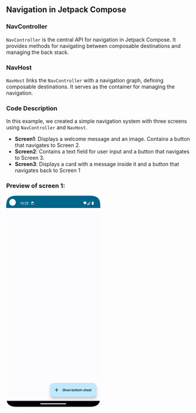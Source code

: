 ## Navigation in Jetpack Compose

### NavController
`NavController` is the central API for navigation in Jetpack Compose. It provides methods for navigating between composable destinations and managing the back stack.

### NavHost
`NavHost` links the `NavController` with a navigation graph, defining composable destinations. It serves as the container for managing the navigation.

### Code Description
In this example, we created a simple navigation system with three screens using `NavController` and `NavHost`.

- **Screen1**: Displays a welcome message and an image. Contains a button that navigates to Screen 2.
- **Screen2**: Contains a text field for user input and a button that navigates to Screen 3.
- **Screen3**: Displays a card with a message inside it and a button that navigates back to Screen 1

### Preview of screen 1:
<img src="UIcomponents/bottomsheet_1.png" alt="UI Preview" width="255" height = "570"/>
